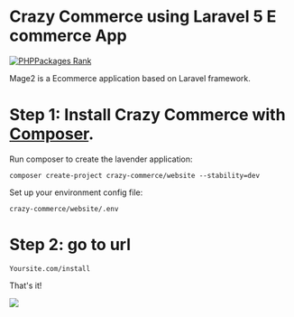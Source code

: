 # Crazy Commerce using Laravel 5 E commerce App

[![PHPPackages Rank](http://phppackages.org/p/mage2/laravel-ecommerce/badge/rank.svg)](http://phppackages.org/p/mage2/laravel-ecommerce)

Mage2 is a Ecommerce application based on Laravel framework.

# Step 1: Install Crazy Commerce with [Composer](https://getcomposer.org/download/).

Run composer to create the lavender application:

    composer create-project crazy-commerce/website --stability=dev
    
Set up your environment config file:

    crazy-commerce/website/.env    

# Step 2: go to url

    Yoursite.com/install
    
That's it!




[![](https://ga-beacon.appspot.com/UA-82113414-1/crazy-commerce?pixel)](https://github.com/crazy-commerce/website)
